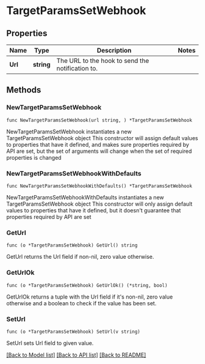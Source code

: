 # TargetParamsSetWebhook

## Properties

Name | Type | Description | Notes
------------ | ------------- | ------------- | -------------
**Url** | **string** | The URL to the hook to send the notification to. | 

## Methods

### NewTargetParamsSetWebhook

`func NewTargetParamsSetWebhook(url string, ) *TargetParamsSetWebhook`

NewTargetParamsSetWebhook instantiates a new TargetParamsSetWebhook object
This constructor will assign default values to properties that have it defined,
and makes sure properties required by API are set, but the set of arguments
will change when the set of required properties is changed

### NewTargetParamsSetWebhookWithDefaults

`func NewTargetParamsSetWebhookWithDefaults() *TargetParamsSetWebhook`

NewTargetParamsSetWebhookWithDefaults instantiates a new TargetParamsSetWebhook object
This constructor will only assign default values to properties that have it defined,
but it doesn't guarantee that properties required by API are set

### GetUrl

`func (o *TargetParamsSetWebhook) GetUrl() string`

GetUrl returns the Url field if non-nil, zero value otherwise.

### GetUrlOk

`func (o *TargetParamsSetWebhook) GetUrlOk() (*string, bool)`

GetUrlOk returns a tuple with the Url field if it's non-nil, zero value otherwise
and a boolean to check if the value has been set.

### SetUrl

`func (o *TargetParamsSetWebhook) SetUrl(v string)`

SetUrl sets Url field to given value.



[[Back to Model list]](../README.md#documentation-for-models) [[Back to API list]](../README.md#documentation-for-api-endpoints) [[Back to README]](../README.md)


